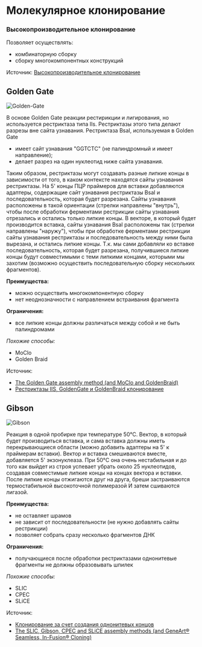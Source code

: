 # Молекулярное клонирование

### Высокопроизводительное клонирование
Позволяет осуществлять:
* комбинаторную сборку
* сборку многокомпонентных конструкций

Источник: [Высокопроизводительное клонирование](https://stepik.org/lesson/11339/step/1?unit=2449)

## Golden Gate

![Golden-Gate](https://github.com/a-greshnova/Notes/blob/master/GoldenGate.png)

В основе Golden Gate реакции рестирикции и лигирования, но используется рестриктаза типа IIs. Рестриктазы этого типа делают разрезы 
вне сайта узнавания. 
Рестриктаза BsaI, используемая в Golden Gate
* имеет сайт узнавания "GGTCTC" (не палиндромный и имеет направление);
* делает разрез на один нуклеотид ниже сайта узнавания.

Таким образом, рестриктазы могут создавать разные липкие концы в зависимости от того, в каком контексте находятся сайты узнавания 
рестриктазы. На 5' концы ПЦР праймеров для вставки добавляются адаптеры, содержащие сайт узнавания рестриктазы BsaI и последовательность, 
которая будет разрезана. Сайты узнавания расположены в такой ориентации (стрелки направлены "внутрь"), чтобы после обработки ферментами 
рестрикции сайты узнавания отрезались и остались только липкие концы. В векторе, в который будет производится вставка, сайты узнавания BsaI
расположены так (стрелки направлены "наружу"), чтобы при обработке ферментами рестрикции сайты узнавания рестриктазы и последовательность 
между ними была вырезана, и остались липкие концы. Т.к. мы сами добавляли ко вставке последовательность, которая будет разрезана, 
получившиеся липкие концы будут совместимыми с теми липкими концами, которыми мы захотим (возможно осуществить последовательную сборку нескольких фрагментов).

**Преимущества:**
* можно осуществить многокомпонентную сборку
* нет неоднозначности с направлением встраивания фрагмента

**Ограничения:**
* все липкие концы должны различаться между собой и не быть палиндромами

*Похожие способы:*
* MoClo
* Golden Braid

Источник:
* [The Golden Gate assembly method (and MoClo and GoldenBraid)](https://j5.jbei.org/j5manual/pages/23.html)
* [Рестриктазы IIS, GoldenGate и GoldenBraid клонирование](https://stepik.org/lesson/11342/step/1?unit=2452)

## Gibson

![Gibson](https://github.com/a-greshnova/Notes/blob/master/Gibson.png)

Реакция в одной пробирке при температуре 50°C. Вектор, в который будет производиться вставка, и сама вставка должны иметь перекрывающиеся области (можно добавить адаптеры на 5' к праймерам вставки). Вектор и вставка смешиваются вместе, добавляется 5' экзонуклеаза. При 50°C она очень нестабильная и до того как выйдет из строя успевает убрать около 25 нуклеотидов, создавая совместимые липкие концы на концах вектора и вставки. После липкие концы отжигаются друг на друга, бреши застраиваются термостабильной высокоточной полимеразой И затем сшиваются лигазой.

**Преимущества:**
* не оставляет шрамов
* не зависит от последовательности (не нужно добавлять сайты рестрикции)
* позволяет собрать сразу несколько фрагментов ДНК

**Ограничения:**
* получающиеся после обработки рестриктазами однонитевые фрагменты не должны образовывать шпилек

*Похожие способы:*
* SLIC
* CPEC
* SLiCE

Источник: 
* [Клонирование за счет создания однонитевых концов](https://stepik.org/lesson/11343/step/1?unit=2453)
* [The SLIC, Gibson, CPEC and SLiCE assembly methods (and GeneArt® Seamless, In-Fusion® Cloning)](https://j5.jbei.org/j5manual/pages/22.html#2)
